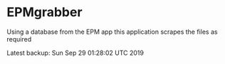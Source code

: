 # EPMgrabber
Using a database from the EPM app this application scrapes the files as required


Latest backup: Sun Sep 29 01:28:02 UTC 2019
